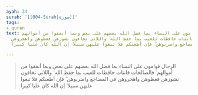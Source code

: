 ```yaml
---
ayah: 34
surah: '[[004-Surah|سورة]]'
tags:
- quran
text: الرجال قوامون على النساء بما فضل الله بعضهم على بعض وبما أنفقوا من أموالهم ۚ
  فالصالحات قانتات حافظات للغيب بما حفظ الله ۚ واللاتي تخافون نشوزهن فعظوهن واهجروهن
  في المضاجع واضربوهن ۖ فإن أطعنكم فلا تبغوا عليهن سبيلا ۗ إن الله كان عليا كبيرا

---
```

> الرجال قوامون على النساء بما فضل الله بعضهم على بعض وبما أنفقوا من أموالهم ۚ فالصالحات قانتات حافظات للغيب بما حفظ الله ۚ واللاتي تخافون نشوزهن فعظوهن واهجروهن في المضاجع واضربوهن ۖ فإن أطعنكم فلا تبغوا عليهن سبيلا ۗ إن الله كان عليا كبيرا
